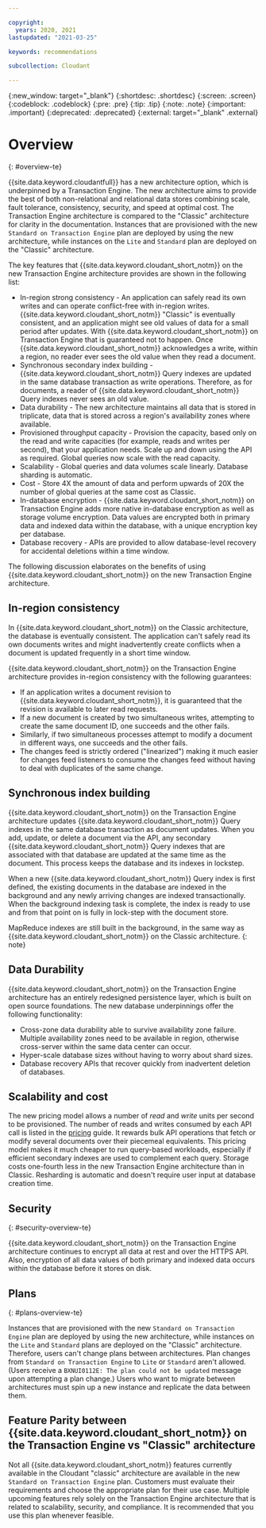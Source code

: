 ```yaml
---

copyright:
  years: 2020, 2021
lastupdated: "2021-03-25"

keywords: recommendations

subcollection: Cloudant

---
```


{:new_window: target="_blank"}
{:shortdesc: .shortdesc}
{:screen: .screen}
{:codeblock: .codeblock}
{:pre: .pre}
{:tip: .tip}
{:note: .note}
{:important: .important}
{:deprecated: .deprecated}
{:external: target="_blank" .external}

<!-- Acrolinx: 2020-12-23 -->

# Overview
{: #overview-te}

{{site.data.keyword.cloudantfull}} has a new architecture option, which is underpinned by a Transaction Engine. The new architecture aims to provide the best of both non-relational and relational data stores combining scale, fault tolerance, consistency, security, and speed at optimal cost. The Transaction Engine architecture is compared to the "Classic" architecture for clarity in the documentation. Instances that are provisioned with the new `Standard on Transaction Engine` plan are deployed by using the new architecture, while instances on the `Lite` and `Standard` plan are deployed on the "Classic" architecture.

The key features that {{site.data.keyword.cloudant_short_notm}} on the new Transaction Engine architecture provides are shown in the following list: 

- In-region strong consistency - An application can safely read its own writes and can operate conflict-free with in-region writes. {{site.data.keyword.cloudant_short_notm}} "Classic" is eventually consistent, and an application might see old values of data for a small period after updates. With {{site.data.keyword.cloudant_short_notm}} on Transaction Engine that is guaranteed not to happen. Once {{site.data.keyword.cloudant_short_notm}} acknowledges a write, within a region, no reader ever sees the old value when they read a document.
- Synchronous secondary index building - {{site.data.keyword.cloudant_short_notm}} Query indexes are updated in the same database transaction as write operations. Therefore, as for documents, a reader of {{site.data.keyword.cloudant_short_notm}} Query indexes never sees an old value.
- Data durability - The new architecture maintains all data that is stored in triplicate, data that is stored across a region's availability zones where available.
- Provisioned throughput capacity - Provision the capacity, based only on the read and write capacities (for example, reads and writes per second), that your application needs. Scale up and down using the API as required. Global queries now scale with the read capacity.
- Scalability - Global queries and data volumes scale linearly. Database sharding is automatic.
- Cost - Store 4X the amount of data and perform upwards of 20X the number of global queries at the same cost as Classic.
- In-database encryption - {{site.data.keyword.cloudant_short_notm}} on Transaction Engine adds more native in-database encryption as well as storage volume encryption. Data values are encrypted both in primary data and indexed data within the database, with a unique encryption key per database. 
- Database recovery - APIs are provided to allow database-level recovery for accidental deletions within a time window.

The following discussion elaborates on the benefits of using {{site.data.keyword.cloudant_short_notm}} on the new Transaction Engine architecture.

## In-region consistency

In {{site.data.keyword.cloudant_short_notm}} on the Classic architecture, the database is eventually consistent. The application can't safely read its own documents writes and might inadvertently create conflicts when a document is updated frequently in a short time window. 

{{site.data.keyword.cloudant_short_notm}} on the Transaction Engine architecture provides in-region consistency with the following guarantees:
- If an application writes a document revision to {{site.data.keyword.cloudant_short_notm}}, it is guaranteed that the revision is available to later read requests.
- If a new document is created by two simultaneous writes, attempting to create the same document ID, one succeeds and the other fails.
- Similarly, if two simultaneous processes attempt to modify a document in different ways, one succeeds and the other fails.
- The changes feed is strictly ordered ("linearized") making it much easier for changes feed listeners to consume the changes feed without having to deal with duplicates of the same change.

## Synchronous index building

{{site.data.keyword.cloudant_short_notm}} on the Transaction Engine architecture updates {{site.data.keyword.cloudant_short_notm}} Query indexes in the same database transaction as document updates. When you add, update, or delete a document via the API, any secondary {{site.data.keyword.cloudant_short_notm}} Query indexes that are associated with that database are updated at the same time as the document. This process keeps the database and its indexes in lockstep. 

When a new {{site.data.keyword.cloudant_short_notm}} Query index is first defined, the existing documents in the database are indexed in the background and any newly arriving changes are indexed transactionally. When the background indexing task is complete, the index is ready to use and from that point on is fully in lock-step with the document store.

MapReduce indexes are still built in the background, in the same way as {{site.data.keyword.cloudant_short_notm}} on the Classic architecture.
{: note}

## Data Durability

{{site.data.keyword.cloudant_short_notm}} on the Transaction Engine architecture has an entirely redesigned persistence layer, which is built on open source foundations. The new database underpinnings offer the following functionality:
- Cross-zone data durability able to survive availability zone failure. Multiple availability zones need to be available in region, otherwise cross-server within the same data center can occur.
- Hyper-scale database sizes without having to worry about shard sizes.
- Database recovery APIs that recover quickly from inadvertent deletion of databases.

## Scalability and cost

The new pricing model allows a number of _read_ and _write_ units per second to be provisioned. The number of reads and writes consumed by each API call is listed in the [pricing](/docs/Cloudant?topic=Cloudant-pricing-te) guide. It rewards bulk API operations that fetch or modify several documents over their piecemeal equivalents. This pricing model makes it much cheaper to run query-based workloads, especially if efficient secondary indexes are used to complement each query. Storage costs one-fourth less in the new Transaction Engine architecture than in Classic. Resharding is automatic and doesn't require user input at database creation time.

## Security
{: #security-overview-te}

{{site.data.keyword.cloudant_short_notm}} on the Transaction Engine architecture continues to encrypt all data at rest and over the HTTPS API. Also, encryption of all data values of both primary and indexed data occurs within the database before it stores on disk. 

## Plans
{: #plans-overview-te}

Instances that are provisioned with the new `Standard on Transaction Engine` plan are deployed by using the new architecture, while instances on the `Lite` and `Standard` plans are deployed on the "Classic" architecture. Therefore, users can't change plans between architectures. Plan changes from `Standard on Transaction Engine` to `Lite` or `Standard` aren't allowed. (Users receive a `BXNUI0112E: The plan could not be updated` message upon attempting a plan change.) Users who want to migrate between architectures must spin up a new instance and replicate the data between them. 

## Feature Parity between {{site.data.keyword.cloudant_short_notm}} on the Transaction Engine vs "Classic" architecture

Not all {{site.data.keyword.cloudant_short_notm}} features currently available in the Cloudant "classic" architecture are available in the new `Standard on Transaction Engine` plan. Customers must evaluate their requirements and choose the appropriate plan for their use case. Multiple upcoming features rely solely on the Transaction Engine architecture that is related to scalability, security, and compliance. It is recommended that you use this plan whenever feasible. 
